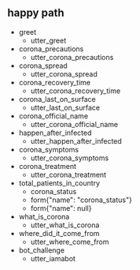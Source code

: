 ## happy path
* greet
  - utter_greet
* corona_precautions
  - utter_corona_precautions
* corona_spread
  - utter_corona_spread
* corona_recovery_time
  - utter_corona_recovery_time
* corona_last_on_surface
  - utter_last_on_surface
* corona_official_name
  - utter_corona_official_name
* happen_after_infected
  - utter_happen_after_infected
* corona_symptoms
  - utter_corona_symptoms
* corona_treatment
  - utter_corona_treatment
* total_patients_in_country
  - corona_status
  - form{"name": "corona_status"}
  - form{"name": null} 
* what_is_corona
  - utter_what_is_corona
* where_did_it_come_from
  - utter_where_come_from
* bot_challenge
  - utter_iamabot


